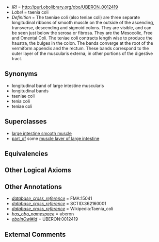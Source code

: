  * *IRI* = http://purl.obolibrary.org/obo/UBERON_0012419
 * *Label* = taenia coli
 * *Definition* = The taeniae coli (also teniae coli) are three separate longitudinal ribbons of smooth muscle on the outside of the ascending, transverse, descending and sigmoid colons. They are visible, and can be seen just below the serosa or fibrosa. They are the Mesocolic, Free and Omental Coli. The teniae coli contracts length wise to produce the haustra, the bulges in the colon. The bands converge at the root of the vermiform appendix and the rectum. These bands correspond to the outer layer of the muscularis externa, in other portions of the digestive tract.

## Synonyms

 * longitudinal band of large intestine muscularis
 * longitudinal bands
 * taeniae coli
 * tenia coli
 * teniae coli

## Superclasses

 * [large intestine smooth muscle](../../UBERON/20/UBERON_0004220.md)
 * [part_of](../../BFO/50/BFO_0000050.md) some [muscle layer of large intestine](../../UBERON/98/UBERON_0011198.md)

## Equivalencies


## Other Logical Axioms


## Other Annotations

 * *[database_cross_reference](../../ef/oboInOwl#hasDbXref.md)* = FMA:15041
 * *[database_cross_reference](../../ef/oboInOwl#hasDbXref.md)* = SCTID:362160001
 * *[database_cross_reference](../../ef/oboInOwl#hasDbXref.md)* = Wikipedia:Taenia_coli
 * *[has_obo_namespace](../../ce/oboInOwl#hasOBONamespace.md)* = uberon
 * *[oboInOwl#id](../../id/oboInOwl#id.md)* = UBERON:0012419

## External Comments

